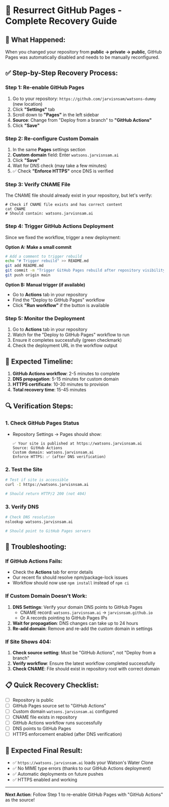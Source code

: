 # 🚀 Resurrect GitHub Pages - Complete Recovery Guide

## 🚨 What Happened:

When you changed your repository from **public → private → public**, GitHub Pages was automatically disabled and needs to be manually reconfigured.

## ✅ Step-by-Step Recovery Process:

### Step 1: Re-enable GitHub Pages
1. Go to your repository: `https://github.com/jarvisnsam/watsons-dummy` (new location)
2. Click **"Settings"** tab
3. Scroll down to **"Pages"** in the left sidebar
4. **Source**: Change from "Deploy from a branch" to **"GitHub Actions"**
5. Click **"Save"**

### Step 2: Re-configure Custom Domain
1. In the same **Pages** settings section
2. **Custom domain** field: Enter `watsons.jarvisnsam.ai`
3. Click **"Save"**
4. Wait for DNS check (may take a few minutes)
5. ✅ Check **"Enforce HTTPS"** once DNS is verified

### Step 3: Verify CNAME File
The CNAME file should already exist in your repository, but let's verify:

```
# Check if CNAME file exists and has correct content
cat CNAME
# Should contain: watsons.jarvisnsam.ai
```

### Step 4: Trigger GitHub Actions Deployment
Since we fixed the workflow, trigger a new deployment:

**Option A: Make a small commit**
```bash
# Add a comment to trigger rebuild
echo "# Trigger rebuild" >> README.md
git add README.md
git commit -m "Trigger GitHub Pages rebuild after repository visibility change"
git push origin main
```

**Option B: Manual trigger (if available)**
- Go to **Actions** tab in your repository
- Find the "Deploy to GitHub Pages" workflow
- Click **"Run workflow"** if the button is available

### Step 5: Monitor the Deployment
1. Go to **Actions** tab in your repository
2. Watch for the "Deploy to GitHub Pages" workflow to run
3. Ensure it completes successfully (green checkmark)
4. Check the deployment URL in the workflow output

## 🔧 Expected Timeline:

1. **GitHub Actions workflow**: 2-5 minutes to complete
2. **DNS propagation**: 5-15 minutes for custom domain
3. **HTTPS certificate**: 10-30 minutes to provision
4. **Total recovery time**: 15-45 minutes

## 🔍 Verification Steps:

### 1. Check GitHub Pages Status
- Repository Settings → Pages should show:
  ```
  ✅ Your site is published at https://watsons.jarvisnsam.ai
  Source: GitHub Actions
  Custom domain: watsons.jarvisnsam.ai
  Enforce HTTPS: ✅ (after DNS verification)
  ```

### 2. Test the Site
```bash
# Test if site is accessible
curl -I https://watsons.jarvisnsam.ai

# Should return HTTP/2 200 (not 404)
```

### 3. Verify DNS
```bash
# Check DNS resolution
nslookup watsons.jarvisnsam.ai

# Should point to GitHub Pages servers
```

## 🚨 Troubleshooting:

### If GitHub Actions Fails:
- Check the **Actions** tab for error details
- Our recent fix should resolve npm/package-lock issues
- Workflow should now use `npm install` instead of `npm ci`

### If Custom Domain Doesn't Work:
1. **DNS Settings**: Verify your domain DNS points to GitHub Pages
   - CNAME record: `watsons.jarvisnsam.ai` → `jarvisnsam.github.io`
   - Or A records pointing to GitHub Pages IPs
2. **Wait for propagation**: DNS changes can take up to 24 hours
3. **Re-add domain**: Remove and re-add the custom domain in settings

### If Site Shows 404:
1. **Check source setting**: Must be "GitHub Actions", not "Deploy from a branch"
2. **Verify workflow**: Ensure the latest workflow completed successfully
3. **Check CNAME**: File should exist in repository root with correct domain

## 📋 Quick Recovery Checklist:

- [ ] Repository is public
- [ ] GitHub Pages source set to "GitHub Actions"
- [ ] Custom domain `watsons.jarvisnsam.ai` configured
- [ ] CNAME file exists in repository
- [ ] GitHub Actions workflow runs successfully
- [ ] DNS points to GitHub Pages
- [ ] HTTPS enforcement enabled (after DNS verification)

## 🎯 Expected Final Result:

- ✅ `https://watsons.jarvisnsam.ai` loads your Watson's Water Clone
- ✅ No MIME type errors (thanks to our GitHub Actions deployment)
- ✅ Automatic deployments on future pushes
- ✅ HTTPS enabled and working

---

**Next Action**: Follow Step 1 to re-enable GitHub Pages with "GitHub Actions" as the source!
